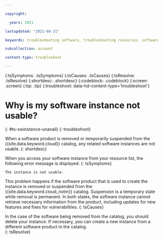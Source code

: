 ```yaml
---

copyright:

  years: 2021

lastupdated: "2021-08-31"

keywords: troubleshooting software, troubleshooting resources, software instance, suspended, removed, deleted

subcollection: account

content-type: troubleshoot

---
```



{:tsSymptoms: .tsSymptoms}
{:tsCauses: .tsCauses}
{:tsResolve: .tsResolve}
{:shortdesc: .shortdesc}
{:codeblock: .codeblock}
{:screen: .screen}
{:tip: .tip}
{:troubleshoot: data-hd-content-type='troubleshoot'}

# Why is my software instance not usable?
{: #ts-swinstance-unavail}
{: troubleshoot}

When a software product is removed or temporarily suspended from the {{site.data.keyword.cloud}} catalog, any related software instances are not usable.
{: shortdesc}

When you access your software instance from your resource list, the following error message is displayed:
{: tsSymptoms}

`The instance is not usable.`

This problem happens if the software product that is used to create the instance is removed or suspended from the {{site.data.keyword.cloud_notm}} catalog. Suspension is a temporary state while removal is permanent. In both states, the software instance cannot retrieve necessary information from the product, including updates for new features and fixes for vulnerabilities.
{: tsCauses}

In the case of the software being removed from the catalog, you should delete your instance. If necessary, you can create a new instance from a different software product in the catalog.  
{: tsResolve}
